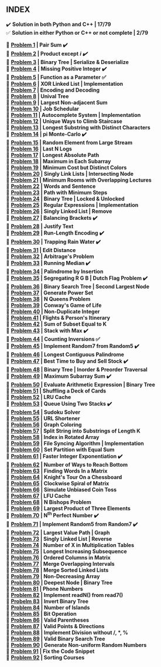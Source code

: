 ## INDEX

:heavy_check_mark: **Solution in both Python and C++ | 17/79**  
:white_check_mark: **Solution in either Python or C++ or not complete | 2/79**

:dart: **[Problem 1](https://github.com/theInvincible/Daily-Coding-Problem/blob/master/Collection/Problems/Problem%201.md) | Pair Sum :heavy_check_mark:**  
:dart: **[Problem 2](https://github.com/theInvincible/Daily-Coding-Problem/blob/master/Collection/Problems/Problem%202.md) | Product except** ***i :heavy_check_mark:***    
:dart: **[Problem 3](https://github.com/theInvincible/Daily-Coding-Problem/blob/master/Collection/Problems/Problem%203.md) | Binary Tree | Serialize & Deserialize**    
:dart: **[Problem 4](https://github.com/theInvincible/Daily-Coding-Problem/blob/master/Collection/Problems/Problem%204.md) | Missing Positive Integer :heavy_check_mark:**    
:dart: **[Problem 5](https://github.com/theInvincible/Daily-Coding-Problem/blob/master/Collection/Problems/Problem%205.md) | Function as a Parameter :white_check_mark:**  
:dart: **[Problem 6](https://github.com/theInvincible/Daily-Coding-Problem/blob/master/Collection/Problems/Problem%206.md) | XOR Linked List | Implementation**  
:dart: **[Problem 7](https://github.com/theInvincible/Daily-Coding-Problem/blob/master/Collection/Problems/Problem%207.md) | Encoding and Decoding**  
:dart: **[Problem 8](https://github.com/theInvincible/Daily-Coding-Problem/blob/master/Collection/Problems/Problem%208.md) | Unival Tree**  
:dart: **[Problem 9](https://github.com/theInvincible/Daily-Coding-Problem/blob/master/Collection/Problems/Problem%209.md) | Largest Non-adjacent Sum**  
:dart: **[Problem 10](https://github.com/theInvincible/Daily-Coding-Problem/blob/master/Collection/Problems/Problem%2010.md) | Job Schedular**  
:dart: **[Problem 11](https://github.com/theInvincible/Daily-Coding-Problem/blob/master/Collection/Problems/Problem%2011.md) | Autocomplete System | Implementation**  
:dart: **[Problem 12](https://github.com/theInvincible/Daily-Coding-Problem/blob/master/Collection/Problems/Problem%2012.md) | Unique Ways to Climb Staircase**  
:dart: **[Problem 13](https://github.com/theInvincible/Daily-Coding-Problem/blob/master/Collection/Problems/Problem%2013.md) | Longest Substring with Distinct Characters**  
:dart: **[Problem 14](https://github.com/theInvincible/Daily-Coding-Problem/blob/master/Collection/Problems/Problem%2014.md) | pi Monte-Carlo :heavy_check_mark:**  
:dart: **[Problem 15](https://github.com/theInvincible/Daily-Coding-Problem/blob/master/Collection/Problems/Problem%2015.md) | Random Element from Large Stream**  
:dart: **[Problem 16](https://github.com/theInvincible/Daily-Coding-Problem/blob/master/Collection/Problems/Problem%2016.md) | Last N Logs**  
:dart: **[Problem 17](https://github.com/theInvincible/Daily-Coding-Problem/blob/master/Collection/Problems/Problem%2017.md) | Longest Absolute Path**  
:dart: **[Problem 18](https://github.com/theInvincible/Daily-Coding-Problem/blob/master/Collection/Problems/Problem%2018.md) | Maximum in Each Subarray**  
:dart: **[Problem 19](https://github.com/theInvincible/Daily-Coding-Problem/blob/master/Collection/Problems/Problem%2019.md) | Minimum Cost but Distinct Colors**  
:dart: **[Problem 20](https://github.com/theInvincible/Daily-Coding-Problem/blob/master/Collection/Problems/Problem%2020.md) | Singly Link Lists | Intersecting Node**  
:dart: **[Problem 21](https://github.com/theInvincible/Daily-Coding-Problem/blob/master/Collection/Problems/Problem%2021.md) | Minimum Rooms with Overlapping Lectures**  
:dart: **[Problem 22](https://github.com/theInvincible/Daily-Coding-Problem/blob/master/Collection/Problems/Problem%2022.md) | Words and Sentence**  
:dart: **[Problem 23](https://github.com/theInvincible/Daily-Coding-Problem/blob/master/Collection/Problems/Problem%2023.md) | Path with Minimum Steps**  
:dart: **[Problem 24](https://github.com/theInvincible/Daily-Coding-Problem/blob/master/Collection/Problems/Problem%2024.md) | Binary Tree | Locked & Unlocked**  
:dart: **[Problem 25](https://github.com/theInvincible/Daily-Coding-Problem/blob/master/Collection/Problems/Problem%2025.md) | Regular Expressions | Implementation**  
:dart: **[Problem 26](https://github.com/theInvincible/Daily-Coding-Problem/blob/master/Collection/Problems/Problem%2026.md) | Singly Linked List | Remove**  
:dart: **[Problem 27](https://github.com/theInvincible/Daily-Coding-Problem/blob/master/Collection/Problems/Problem%2027.md) | Balancing Brackets :heavy_check_mark:**  
:dart: **[Problem 28](https://github.com/theInvincible/Daily-Coding-Problem/blob/master/Collection/Problems/Problem%2028.md) | Justify Text**  
:dart: **[Problem 29](https://github.com/theInvincible/Daily-Coding-Problem/blob/master/Collection/Problems/Problem%2029.md) | Run-Length Encoding :heavy_check_mark:**  
:dart: **[Problem 30](https://github.com/theInvincible/Daily-Coding-Problem/blob/master/Collection/Problems/Problem%2030.md) | Trapping Rain Water :heavy_check_mark:**  
:dart: **[Problem 31](https://github.com/theInvincible/Daily-Coding-Problem/blob/master/Collection/Problems/Problem%2031.md) | Edit Distance**  
:dart: **[Problem 32](https://github.com/theInvincible/Daily-Coding-Problem/blob/master/Collection/Problems/Problem%2032.md) | Arbitrage's Problem**  
:dart: **[Problem 33](https://github.com/theInvincible/Daily-Coding-Problem/blob/master/Collection/Problems/Problem%2033.md) | Running Median :heavy_check_mark:**  
:dart: **[Problem 34](https://github.com/theInvincible/Daily-Coding-Problem/blob/master/Collection/Problems/Problem%2034.md) | Palindrome by Insertion**  
:dart: **[Problem 35](https://github.com/theInvincible/Daily-Coding-Problem/blob/master/Collection/Problems/Problem%2035.md) | Segregating R G B | Dutch Flag Problem :heavy_check_mark:**  
:dart: **[Problem 36](https://github.com/theInvincible/Daily-Coding-Problem/blob/master/Collection/Problems/Problem%2036.md) | Binary Search Tree | Second Largest Node**  
:dart: **[Problem 37](https://github.com/theInvincible/Daily-Coding-Problem/blob/master/Collection/Problems/Problem%2037.md) | Generate Power Set**  
:dart: **[Problem 38](https://github.com/theInvincible/Daily-Coding-Problem/blob/master/Collection/Problems/Problem%2038.md) | N Queens Problem**  
:dart: **[Problem 39](https://github.com/theInvincible/Daily-Coding-Problem/blob/master/Collection/Problems/Problem%2039.md) | Conway's Game of Life**  
:dart: **[Problem 40](https://github.com/theInvincible/Daily-Coding-Problem/blob/master/Collection/Problems/Problem%2040.md) | Non-Duplicate Integer**  
:dart: **[Problem 41](https://github.com/theInvincible/Daily-Coding-Problem/blob/master/Collection/Problems/Problem%2041.md) | Flights & Person's Itinerary**  
:dart: **[Problem 42](https://github.com/theInvincible/Daily-Coding-Problem/blob/master/Collection/Problems/Problem%2042.md) | Sum of Subset Equal to K**  
:dart: **[Problem 43](https://github.com/theInvincible/Daily-Coding-Problem/blob/master/Collection/Problems/Problem%2043.md) | Stack with Max :heavy_check_mark:**  
:dart: **[Problem 44](https://github.com/theInvincible/Daily-Coding-Problem/blob/master/Collection/Problems/Problem%2044.md) | Counting Inversions :white_check_mark:**  
:dart: **[Problem 45](https://github.com/theInvincible/Daily-Coding-Problem/blob/master/Collection/Problems/Problem%2045.md) | Implement Random7 from Random5 :heavy_check_mark:**  
:dart: **[Problem 46](https://github.com/theInvincible/Daily-Coding-Problem/blob/master/Collection/Problems/Problem%2046.md) | Longest Contiguous Palindrome**  
:dart: **[Problem 47](https://github.com/theInvincible/Daily-Coding-Problem/blob/master/Collection/Problems/Problem%2047.md) | Best Time to Buy and Sell Stock :heavy_check_mark:**  
:dart: **[Problem 48](https://github.com/theInvincible/Daily-Coding-Problem/blob/master/Collection/Problems/Problem%2048.md) | Binary Tree | Inorder & Preorder Traversal**  
:dart: **[Problem 49](https://github.com/theInvincible/Daily-Coding-Problem/blob/master/Collection/Problems/Problem%2049.md) | Maximum Subarray Sum :heavy_check_mark:**  
:dart: **[Problem 50](https://github.com/theInvincible/Daily-Coding-Problem/blob/master/Collection/Problems/Problem%2050.md) | Evaluate Arithmetic Expression | Binary Tree**  
:dart: **[Problem 51](https://github.com/theInvincible/Daily-Coding-Problem/blob/master/Collection/Problems/Problem%2051.md) | Shuffling a Deck of Cards**  
:dart: **[Problem 52](https://github.com/theInvincible/Daily-Coding-Problem/blob/master/Collection/Problems/Problem%2052.md) | LRU Cache**  
:dart: **[Problem 53](https://github.com/theInvincible/Daily-Coding-Problem/blob/master/Collection/Problems/Problem%2053.md) | Queue Using Two Stacks :heavy_check_mark:**  
:dart: **[Problem 54](https://github.com/theInvincible/Daily-Coding-Problem/blob/master/Collection/Problems/Problem%2054.md) | Sudoku Solver**  
:dart: **[Problem 55](https://github.com/theInvincible/Daily-Coding-Problem/blob/master/Collection/Problems/Problem%2055.md) | URL Shortener**  
:dart: **[Problem 56](https://github.com/theInvincible/Daily-Coding-Problem/blob/master/Collection/Problems/Problem%2056.md) | Graph Coloring**  
:dart: **[Problem 57](https://github.com/theInvincible/Daily-Coding-Problem/blob/master/Collection/Problems/Problem%2057.md) | Split String into Substrings of Length K**  
:dart: **[Problem 58](https://github.com/theInvincible/Daily-Coding-Problem/blob/master/Collection/Problems/Problem%2058.md) | Index in Rotated Array**  
:dart: **[Problem 59](https://github.com/theInvincible/Daily-Coding-Problem/blob/master/Collection/Problems/Problem%2059.md) | File Syncing Algorithm | Implementation**  
:dart: **[Problem 60](https://github.com/theInvincible/Daily-Coding-Problem/blob/master/Collection/Problems/Problem%2060.md) | Set Partition with Equal Sum**  
:dart: **[Problem 61](https://github.com/theInvincible/Daily-Coding-Problem/blob/master/Collection/Problems/Problem%2061.md) | Faster Integer Exponentiation :heavy_check_mark:**  
:dart: **[Problem 62](https://github.com/theInvincible/Daily-Coding-Problem/blob/master/Collection/Problems/Problem%2062.md) | Number of Ways to Reach Bottom**  
:dart: **[Problem 63](https://github.com/theInvincible/Daily-Coding-Problem/blob/master/Collection/Problems/Problem%2063.md) | Finding Words In a Matrix**  
:dart: **[Problem 64](https://github.com/theInvincible/Daily-Coding-Problem/blob/master/Collection/Problems/Problem%2064.md) | Knight's Tour On a Chessboard**  
:dart: **[Problem 65](https://github.com/theInvincible/Daily-Coding-Problem/blob/master/Collection/Problems/Problem%2065.md) | Clockwise Spiral of Matrix**  
:dart: **[Problem 66](https://github.com/theInvincible/Daily-Coding-Problem/blob/master/Collection/Problems/Problem%2066.md) | Simulate Unbiased Coin Toss**  
:dart: **[Problem 67](https://github.com/theInvincible/Daily-Coding-Problem/blob/master/Collection/Problems/Problem%2067.md) | LFU Cache**  
:dart: **[Problem 68](https://github.com/theInvincible/Daily-Coding-Problem/blob/master/Collection/Problems/Problem%2068.md) | N Bishops Problem**  
:dart: **[Problem 69](https://github.com/theInvincible/Daily-Coding-Problem/blob/master/Collection/Problems/Problem%2069.md) | Largest Product of Three Elements**  
:dart: **[Problem 70](https://github.com/theInvincible/Daily-Coding-Problem/blob/master/Collection/Problems/Problem%2070.md) | N<sup>th</sup> Perfect Number :heavy_check_mark:**  
:dart: **[Problem 71](https://github.com/theInvincible/Daily-Coding-Problem/blob/master/Collection/Problems/Problem%2071.md) | Implement Random5 from Random7 :heavy_check_mark:**  
:dart: **[Problem 72](https://github.com/theInvincible/Daily-Coding-Problem/blob/master/Collection/Problems/Problem%2072.md) | Largest Value Path | Graph**  
:dart: **[Problem 73](https://github.com/theInvincible/Daily-Coding-Problem/blob/master/Collection/Problems/Problem%2073.md) | Singly Linked List | Reverse**  
:dart: **[Problem 74](https://github.com/theInvincible/Daily-Coding-Problem/blob/master/Collection/Problems/Problem%2074.md) | Number of X in Multiplication Tables**  
:dart: **[Problem 75](https://github.com/theInvincible/Daily-Coding-Problem/blob/master/Collection/Problems/Problem%2075.md) | Longest Increasing Subsequence**  
:dart: **[Problem 76](https://github.com/theInvincible/Daily-Coding-Problem/blob/master/Collection/Problems/Problem%2076.md) | Ordered Columns in Matrix**  
:dart: **[Problem 77](https://github.com/theInvincible/Daily-Coding-Problem/blob/master/Collection/Problems/Problem%2077.md) | Merge Overlapping Intervals**  
:dart: **[Problem 78](https://github.com/theInvincible/Daily-Coding-Problem/blob/master/Collection/Problems/Problem%2078.md) | Merge Sorted Linked Lists**  
:dart: **[Problem 79](https://github.com/theInvincible/Daily-Coding-Problem/blob/master/Collection/Problems/Problem%2079.md) | Non-Decreasing Array**  
:dart: **[Problem 80](https://github.com/theInvincible/Daily-Coding-Problem/blob/master/Collection/Problems/Problem%2080.md) | Deepest Node | Binary Tree**  
:dart: **[Problem 81](https://github.com/theInvincible/Daily-Coding-Problem/blob/master/Collection/Problems/Problem%2081.md) | Phone Numbers**  
:dart: **[Problem 82](https://github.com/theInvincible/Daily-Coding-Problem/blob/master/Collection/Problems/Problem%2082.md) | Implement readN() from read7()**  
:dart: **[Probelm 83](https://github.com/theInvincible/Daily-Coding-Problem/blob/master/Collection/Problems/Problem%2083.md) | Invert Binary Tree**  
:dart: **[Problem 84](https://github.com/theInvincible/Daily-Coding-Problem/blob/master/Collection/Problems/Problem%2084.md) | Number of Islands**  
:dart: **[Problem 85](https://github.com/theInvincible/Daily-Coding-Problem/blob/master/Collection/Problems/Problem%2085.md) | Bit Operation**  
:dart: **[Problem 86](https://github.com/theInvincible/Daily-Coding-Problem/blob/master/Collection/Problems/Problem%2086.md) | Valid Parentheses**  
:dart: **[Problem 87](https://github.com/theInvincible/Daily-Coding-Problem/blob/master/Collection/Problems/Problem%2087.md) | Valid Points & Directions**  
:dart: **[Problem 88](https://github.com/theInvincible/Daily-Coding-Problem/blob/master/Collection/Problems/Problem%2088.md) | Implement Division without /, \*, %**  
:dart: **[Problem 89](https://github.com/theInvincible/Daily-Coding-Problem/blob/master/Collection/Problems/Problem%2089.md) | Valid Binary Search Tree**   
:dart: **[Problem 90](https://github.com/theInvincible/Daily-Coding-Problem/blob/master/Collection/Problems/Problem%2090.md) | Generate Non-uniform Random Numbers**  
:dart: **[Problem 91](https://github.com/theInvincible/Daily-Coding-Problem/blob/master/Collection/Problems/Problem%2091.md) | Fix the Code Snippet**  
:dart: **[Problem 92](https://github.com/theInvincible/Daily-Coding-Problem/blob/master/Collection/Problems/Problem%2092.md) | Sorting Courses**  
